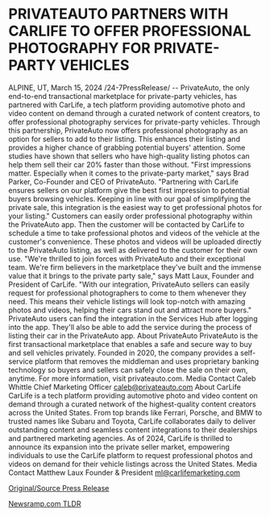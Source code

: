 # PRIVATEAUTO PARTNERS WITH CARLIFE TO OFFER PROFESSIONAL PHOTOGRAPHY FOR PRIVATE-PARTY VEHICLES

ALPINE, UT, March 15, 2024 /24-7PressRelease/ -- PrivateAuto, the only end-to-end transactional marketplace for private-party vehicles, has partnered with CarLife, a tech platform providing automotive photo and video content on demand through a curated network of content creators, to offer professional photography services for private-party vehicles.  Through this partnership, PrivateAuto now offers professional photography as an option for sellers to add to their listing. This enhances their listing and provides a higher chance of grabbing potential buyers' attention. Some studies have shown that sellers who have high-quality listing photos can help them sell their car 20% faster than those without.  "First impressions matter. Especially when it comes to the private-party market," says Brad Parker, Co-Founder and CEO of PrivateAuto. "Partnering with CarLife ensures sellers on our platform give the best first impression to potential buyers browsing vehicles. Keeping in line with our goal of simplifying the private sale, this integration is the easiest way to get professional photos for your listing."  Customers can easily order professional photography within the PrivateAuto app. Then the customer will be contacted by CarLife to schedule a time to take professional photos and videos of the vehicle at the customer's convenience. These photos and videos will be uploaded directly to the PrivateAuto listing, as well as delivered to the customer for their own use.  "We're thrilled to join forces with PrivateAuto and their exceptional team. We're firm believers in the marketplace they've built and the immense value that it brings to the private party sale," says Matt Laux, Founder and President of CarLife. "With our integration, PrivateAuto sellers can easily request for professional photographers to come to them whenever they need. This means their vehicle listings will look top-notch with amazing photos and videos, helping their cars stand out and attract more buyers."  PrivateAuto users can find the integration in the Services Hub after logging into the app. They'll also be able to add the service during the process of listing their car in the PrivateAuto app.  About PrivateAuto PrivateAuto is the first transactional marketplace that enables a safe and secure way to buy and sell vehicles privately. Founded in 2020, the company provides a self-service platform that removes the middleman and uses proprietary banking technology so buyers and sellers can safely close the sale on their own, anytime. For more information, visit privateauto.com.  Media Contact Caleb Whittle Chief Marketing Officer caleb@privateauto.com  About CarLife CarLife is a tech platform providing automotive photo and video content on demand through a curated network of the highest-quality content creators across the United States. From top brands like Ferrari, Porsche, and BMW to trusted names like Subaru and Toyota, CarLife collaborates daily to deliver outstanding content and seamless content integrations to their dealerships and partnered marketing agencies. As of 2024, CarLife is thrilled to announce its expansion into the private seller market, empowering individuals to use the CarLife platform to request professional photos and videos on demand for their vehicle listings across the United States.  Media Contact Matthew Laux Founder & President ml@carlifemarketing.com 

[Original/Source Press Release](https://www.24-7pressrelease.com/press-release/509147/privateauto-partners-with-carlife-to-offer-professional-photography-for-private-party-vehicles) 

[Newsramp.com TLDR](https://newsramp.com/None) 